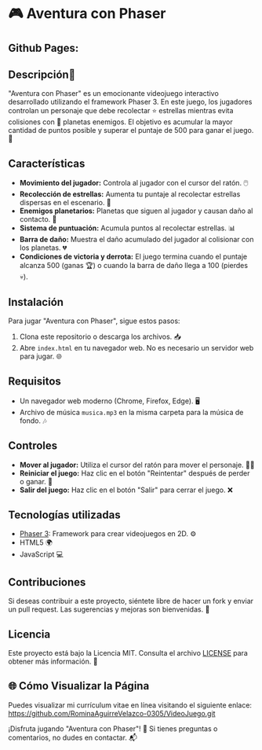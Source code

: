 # 🎮 Aventura con Phaser

## Github Pages: 

## Descripción📄 
"Aventura con Phaser" es un emocionante videojuego interactivo desarrollado utilizando el framework Phaser 3. En este juego, los jugadores controlan un personaje que debe recolectar ⭐ estrellas mientras evita colisiones con 🌌 planetas enemigos. El objetivo es acumular la mayor cantidad de puntos posible y superar el puntaje de 500 para ganar el juego. 🎉

## Características

- **Movimiento del jugador:** Controla al jugador con el cursor del ratón. 🖱️
- **Recolección de estrellas:** Aumenta tu puntaje al recolectar estrellas dispersas en el escenario. 🌟
- **Enemigos planetarios:** Planetas que siguen al jugador y causan daño al contacto. 🌠
- **Sistema de puntuación:** Acumula puntos al recolectar estrellas. 📊
- **Barra de daño:** Muestra el daño acumulado del jugador al colisionar con los planetas. 💔
- **Condiciones de victoria y derrota:** El juego termina cuando el puntaje alcanza 500 (ganas 🏆) o cuando la barra de daño llega a 100 (pierdes 💀).

## Instalación

Para jugar "Aventura con Phaser", sigue estos pasos:

1. Clona este repositorio o descarga los archivos. 📥
2. Abre `index.html` en tu navegador web. No es necesario un servidor web para jugar. 🌐

## Requisitos

- Un navegador web moderno (Chrome, Firefox, Edge). 🖥️
- Archivo de música `musica.mp3` en la misma carpeta para la música de fondo. 🎶

## Controles

- **Mover al jugador:** Utiliza el cursor del ratón para mover el personaje. 🏃‍♂️
- **Reiniciar el juego:** Haz clic en el botón "Reintentar" después de perder o ganar. 🔄
- **Salir del juego:** Haz clic en el botón "Salir" para cerrar el juego. ❌

## Tecnologías utilizadas

- [Phaser 3](https://phaser.io/): Framework para crear videojuegos en 2D. ⚙️
- HTML5 🌍
- JavaScript 💻

## Contribuciones

Si deseas contribuir a este proyecto, siéntete libre de hacer un fork y enviar un pull request. Las sugerencias y mejoras son bienvenidas. 🙌

## Licencia

Este proyecto está bajo la Licencia MIT. Consulta el archivo [LICENSE](LICENSE) para obtener más información. 📜


## 🌐 Cómo Visualizar la Página
Puedes visualizar mi currículum vitae en línea visitando el siguiente enlace: https://github.com/RominaAguirreVelazco-0305/VideoJuego.git



¡Disfruta jugando "Aventura con Phaser"! 🎊 Si tienes preguntas o comentarios, no dudes en contactar. 📬

